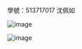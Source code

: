 學號：513717017 沈佩如

![image](https://github.com/user-attachments/assets/f833b1ea-6a90-46cd-b730-3a25780018b0)


![image](https://github.com/user-attachments/assets/0d96b166-24ec-4e0c-a242-00a6df607e0e)
